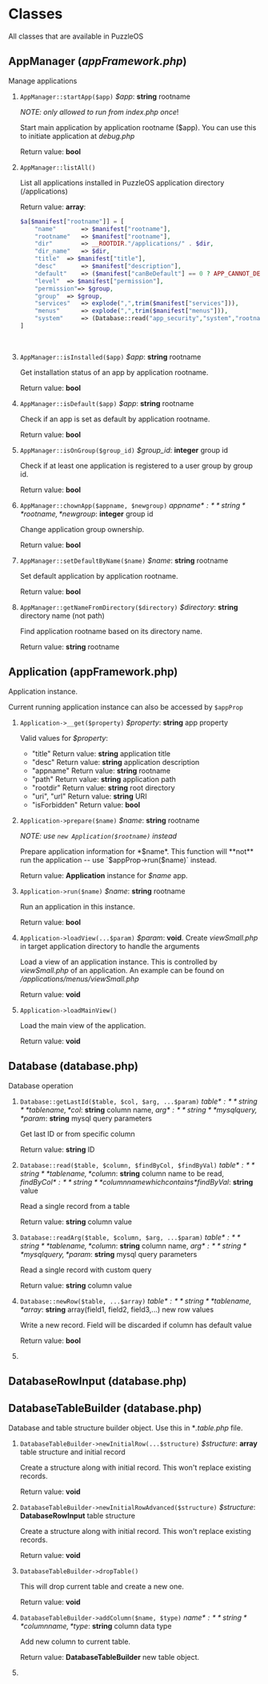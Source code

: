 # Classes

All classes that are available in PuzzleOS

## AppManager (*appFramework.php*)

Manage applications

1. `AppManager::startApp($app)` *$app*: **string** rootname

   *NOTE: only allowed to run from index.php once*!

   Start main application by application rootname ($app). You can use this to initiate application at *debug.php*

   Return value: **bool**

2. `AppManager::listAll()`

   List all applications installed in PuzzleOS application directory (/applications)

   Return value: **array**:

   ```php
   $a[$manifest["rootname"]] = [
       "name" 		=> $manifest["rootname"],
       "rootname"	=> $manifest["rootname"],
       "dir" 		=> __ROOTDIR."/applications/" . $dir,
       "dir_name"	=> $dir,
       "title" 	=> $manifest["title"],
       "desc" 		=> $manifest["description"],
       "default" 	=> ($manifest["canBeDefault"] == 0 ? APP_CANNOT_DEFAULT : (ConfigurationMultidomain::$default_application == $manifest["rootname"] ? APP_DEFAULT : APP_NOT_DEFAULT)),
       "level" 	=> $manifest["permission"],
       "permission"=> $group,
       "group" 	=> $group,
       "services" 	=> explode(",",trim($manifest["services"])),
       "menus"		=> explode(",",trim($manifest["menus"])),
       "system" 	=> (Database::read("app_security","system","rootname",$manifest["rootname"]) == "1")
   ]
   ```

   ​

3. `AppManager::isInstalled($app)` *$app*: **string** rootname

   Get installation status of an app by application rootname.

   Return value: **bool**

4. `AppManager::isDefault($app)` *$app*: **string** rootname

   Check if an app is set as default by application rootname.

   Return value: **bool** 

5. `AppManager::isOnGroup($group_id)` *$group_id*: **integer** group id

   Check if at least one application is registered to a user group by group id.

   Return value: **bool**

6. `AppManager::chownApp($appname, $newgroup)` *$appname*: **string** rootname, *$newgroup*: **integer** group id

   Change application group ownership.

   Return value: **bool**

7. `AppManager::setDefaultByName($name)` *$name*: **string** rootname

   Set default application by application rootname.

   Return value: **bool**

8. `AppManager::getNameFromDirectory($directory)` *$directory*: **string** directory name (not path)

   Find application rootname based on its directory name.

   Return value: **string** rootname


## Application (appFramework.php)

Application instance.

Current running application instance can also be accessed by `$appProp`

1. `Application->__get($property)` *$property*: **string** app property

   Valid values for *$property*:

   * "title"	            Return value: **string** application title
   * "desc"                 Return value: **string** application description
   * "appname"        Return value: **string** rootname
   * "path"                 Return value: **string** application path
   * "rootdir"             Return value: **string** root directory
   * "uri", "url"           Return value: **string** URI
   * "isForbidden"    Return value: **bool**

2. `Application->prepare($name)` *$name*: **string** rootname

   *NOTE: use `new Application($rootname)` instead*

   Prepare application information for *$name*. This function will **not** run the application -- use `$appProp->run($name)` instead.

   Return value: **Application** instance for *$name* app.

3. `Application->run($name)` *$name*: **string** rootname

   Run an application in this instance.

   Return value: **bool**

4. `Application->loadView(...$param)` *$param*: **void**. Create *viewSmall.php* in target application directory  to handle the arguments

   Load a view of an application instance. This is controlled by *viewSmall.php* of an application. An example can be found on */applications/menus/viewSmall.php*

   Return value: **void**

5. `Application->loadMainView()` 

   Load the main view of the application.

   Return value: **void**

## Database (database.php)

Database operation

1. `Database::getLastId($table, $col, $arg, ...$param)` *$table*: **string** table name, *$col*: **string** column name, *$arg*: **string** mysql query, *$param*: **string** mysql query parameters

   Get last ID or from specific column

   Return value: **string** ID

2. `Database::read($table, $column, $findByCol, $findByVal)` *$table*: **string** table name, *$column*: **string** column name to be read, *$findByCol*: **string** column name which contains *$findByVal*: **string** value

   Read a single record from a table

   Return value: **string** column value

3. `Database::readArg($table, $column, $arg, ...$param)` *$table*: **string** table name, *$column*: **string** column name, *$arg*: **string** mysql query, *$param*: **string** mysql query parameters

   Read a single record with custom query

   Return value: **string** column value

4. `Database::newRow($table, ...$array)` *$table*: **string** table name, *$array*: **string** array(field1, field2, field3,...) new row values

   Write a new record. Field will be discarded if column has default value

   Return value: **bool**

5. ​

## DatabaseRowInput (database.php)



## DatabaseTableBuilder (database.php)

Database and table structure builder object. Use this in **.table.php* file.

1. `DatabaseTableBuilder->newInitialRow(...$structure)` *$structure*: **array** table structure and initial record

   Create a structure along with initial record. This won't replace existing records.

   Return value: **void**

2. `DatabaseTableBuilder->newInitialRowAdvanced($structure)` *$structure*: **DatabaseRowInput** table structure

   Create a structure along with initial record. This won't replace existing records.

   Return value: **void**

3. `DatabaseTableBuilder->dropTable()`

   This will drop current table and create a new one.

   Return value: **void**

4. `DatabaseTableBuilder->addColumn($name, $type)` *$name*: **string** column name, *$type*: **string** column data type

   Add new column to current table.

   Return value: **DatabaseTableBuilder** new table object.

5. ​